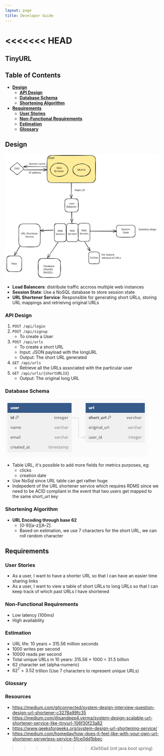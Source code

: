 ```yaml
---
layout: page
title: Developer Guide
--- 
```

<<<<<<< HEAD
=======

## TinyURL 

## Table of Contents
- [**Design**](#design)
    - [**API Design**](#api-design)
    - [**Database Schema**](#database-schema)
    - [**Shortening Algorithm**](#shortening-algorithm)
- [**Requirements**](#requirements)
    - [**User Stories**](#user-stories)
    - [**Non-Functional Requirements**](#non-functional-requirements)
    - [**Estimation**](#estimation)
    - [**Glossary**](#glossary)


## Design
![Diagram](assets/images/architectural-diagram.svg)
- **Load Balancers**: distribute traffic accross multiple web instances
- **Session State**: Use a NoSQL database to store session state
- **URL Shortener Service**: Responsible for generating short URLs, storing URL mappings and retrieivng original URLs

### API Design
1. `POST /api/login`
2. `POST /api/signup`
    - To create a User
3. `POST /api/urls`
    - To create a short URL 
    - Input: JSON payload with the longURL 
    - Output: The short URL generated 
4. `GET /api/urls`
    - Retrieve all the URLs associated with the particular user
2. `GET /api/urls/{shortURLId}`
    - Output: The original long URL

### Database Schema
![er-diagram](assets/images/ER-diagram.png)
- Table URL, it's possible to add more fields for metrics purposes, eg: 
    - clicks
    - creation date
- Use NoSql since URL table can get rather huge 
- Indepedent of the URL shortener service which requires RDMS
    since we need to be ACID compliant in the event that two
    users get mapped to the same short_url key 

### Shortening Algorithm
- **URL Encoding through base 62**
    - [0-9][a-z][A-Z]
    - Based on estimation, we use 7 characters for the short URL, we can roll random character 

## Requirements
### User Stories
- As a user, I want to have a shorter URL so that I can have an easier time sharing links
- As a user, I want to view a table of short URLs to long URLs so that I can keep track of which past URLs I have shortened 
### Non-Functional Requirements
- Low latency (100ms)
- High availability 
### Estimation 
- URL life: 10 years = 315.56 million seconds
- 1000 writes per second
- 10000 reads per second
- Total unique URLs in 10 years: 315.56 $\times$ 1000  $=$ 31.5 billion
- 62 character set (alpha-numeric)
- $62^7 = 3.52$ trillion (Use 7 characters to represent unique URLs)
### Glossary 

### Resources
- https://medium.com/gitconnected/system-design-interview-question-design-url-shortener-c3278a99fc35 
- https://medium.com/@sandeep4.verma/system-design-scalable-url-shortener-service-like-tinyurl-106f30f23a82
- https://www.geeksforgeeks.org/system-design-url-shortening-service/
- https://medium.com/homeday/how-does-it-feel-like-with-your-own-url-shortener-serverless-service-5fce0dd1bbec
>>>>>>> 43e50ad (init java boot spring)
